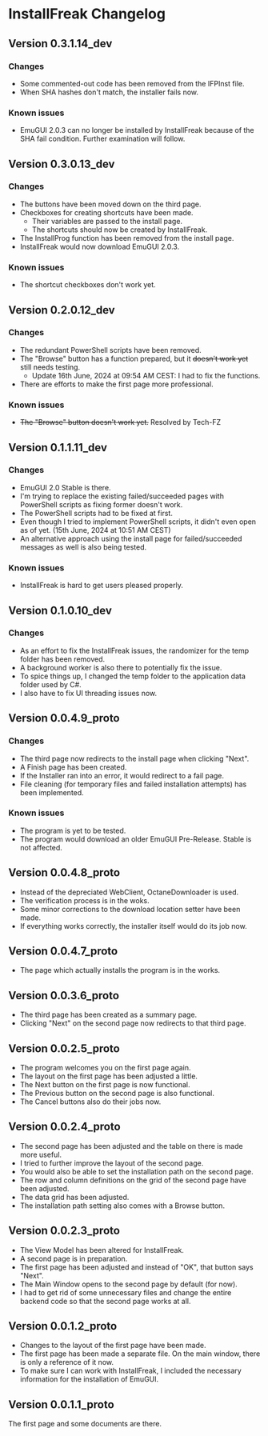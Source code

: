 # InstallFreak Changelog

## Version 0.3.1.14_dev

### Changes

- Some commented-out code has been removed from the IFPInst file.
- When SHA hashes don't match, the installer fails now.

### Known issues

- EmuGUI 2.0.3 can no longer be installed by InstallFreak because of the SHA fail condition. Further examination will follow.

## Version 0.3.0.13_dev

### Changes

- The buttons have been moved down on the third page.
- Checkboxes for creating shortcuts have been made.
    - Their variables are passed to the install page.
    - The shortcuts should now be created by InstallFreak.
- The InstallProg function has been removed from the install page.
- InstallFreak would now download EmuGUI 2.0.3.

### Known issues

- The shortcut checkboxes don't work yet.

## Version 0.2.0.12_dev

### Changes

- The redundant PowerShell scripts have been removed.
- The "Browse" button has a function prepared, but it ~~doesn't work yet~~ still needs testing.
    - Update 16th June, 2024 at 09:54 AM CEST: I had to fix the functions.
- There are efforts to make the first page more professional.

### Known issues

- ~~The "Browse" button doesn't work yet.~~ Resolved by Tech-FZ

## Version 0.1.1.11_dev

### Changes

- EmuGUI 2.0 Stable is there.
- I'm trying to replace the existing failed/succeeded pages with PowerShell scripts as fixing former doesn't work.
- The PowerShell scripts had to be fixed at first.
- Even though I tried to implement PowerShell scripts, it didn't even open as of yet. (15th June, 2024 at 10:51 AM CEST)
- An alternative approach using the install page for failed/succeeded messages as well is also being tested.

### Known issues

- InstallFreak is hard to get users pleased properly.

## Version 0.1.0.10_dev

### Changes

- As an effort to fix the InstallFreak issues, the randomizer for the temp folder has been removed.
- A background worker is also there to potentially fix the issue.
- To spice things up, I changed the temp folder to the application data folder used by C#.
- I also have to fix UI threading issues now.

## Version 0.0.4.9_proto

### Changes

- The third page now redirects to the install page when clicking "Next".
- A Finish page has been created.
- If the Installer ran into an error, it would redirect to a fail page.
- File cleaning (for temporary files and failed installation attempts) has been implemented.

### Known issues

- The program is yet to be tested.
- The program would download an older EmuGUI Pre-Release. Stable is not affected.

## Version 0.0.4.8_proto

- Instead of the depreciated WebClient, OctaneDownloader is used.
- The verification process is in the woks.
- Some minor corrections to the download location setter have been made.
- If everything works correctly, the installer itself would do its job now.

## Version 0.0.4.7_proto

- The page which actually installs the program is in the works.

## Version 0.0.3.6_proto

- The third page has been created as a summary page.
- Clicking "Next" on the second page now redirects to that third page.

## Version 0.0.2.5_proto

- The program welcomes you on the first page again.
- The layout on the first page has been adjusted a little.
- The Next button on the first page is now functional.
- The Previous button on the second page is also functional.
- The Cancel buttons also do their jobs now.

## Version 0.0.2.4_proto

- The second page has been adjusted and the table on there is made more useful.
- I tried to further improve the layout of the second page.
- You would also be able to set the installation path on the second page.
- The row and column definitions on the grid of the second page have been adjusted.
- The data grid has been adjusted.
- The installation path setting also comes with a Browse button.

## Version 0.0.2.3_proto

- The View Model has been altered for InstallFreak.
- A second page is in preparation.
- The first page has been adjusted and instead of "OK", that button says "Next".
- The Main Window opens to the second page by default (for now).
- I had to get rid of some unnecessary files and change the entire backend code so that the second page works at all.

## Version 0.0.1.2_proto

- Changes to the layout of the first page have been made.
- The first page has been made a separate file. On the main window, there is only a reference of it now.
- To make sure I can work with InstallFreak, I included the necessary information for the installation of EmuGUI.

## Version 0.0.1.1_proto

The first page and some documents are there.
